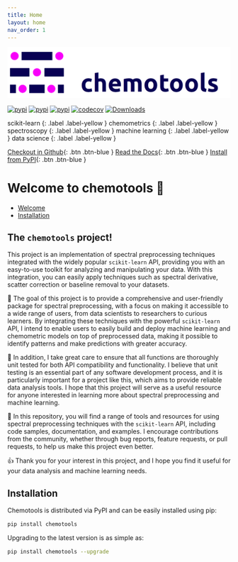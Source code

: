 ```yaml
---
title: Home
layout: home
nav_order: 1
---
```


![banner](assets/images/logo_2.png)

[![pypi](https://img.shields.io/pypi/v/chemotools)](https://pypi.org/project/chemotools)
[![pypi](https://img.shields.io/pypi/pyversions/chemotools)](https://pypi.org/project/chemotools)
[![pypi](https://img.shields.io/pypi/l/chemotools)](https://github.com/paucablop/chemotools/blob/main/LICENSE)
[![codecov](https://codecov.io/github/paucablop/chemotools/branch/main/graph/badge.svg?token=D7JUJM89LN)](https://codecov.io/github/paucablop/chemotools)
[![Downloads](https://static.pepy.tech/badge/chemotools)](https://pepy.tech/project/chemotools)

scikit-learn 
{: .label .label-yellow } 
chemometrics 
{: .label .label-yellow } 
spectroscopy 
{: .label .label-yellow } 
machine learning 
{: .label .label-yellow } 
data science 
{: .label .label-yellow } 


[Checkout in Github](https://github.com/paucablop/chemotools){: .btn .btn-blue }
[Read the Docs](https://paucablop.github.io/chemotools/docs/){: .btn .btn-blue }
[Install from PyPI](https://pypi.org/project/chemotools/){: .btn .btn-blue }

# __Welcome to chemotools 🖖__

- [Welcome](#the-chemotools-project!)
- [Installation](#installation) 


## __The ```chemotools``` project!__

This project is an implementation of spectral preprocessing techniques integrated with the widely popular ```scikit-learn``` API, providing you with an easy-to-use toolkit for analyzing and manipulating your data. With this integration, you can easily apply techniques such as spectral derivative, scatter correction or baseline removal to your datasets.

🎯 The goal of this project is to provide a comprehensive and user-friendly package for spectral preprocessing, with a focus on making it accessible to a wide range of users, from data scientists to researchers to curious learners. By integrating these techniques with the powerful ```scikit-learn``` API, I intend to enable users to easily build and deploy machine learning and chemometric models on top of preprocessed data, making it possible to identify patterns and make predictions with greater accuracy.

📝 In addition, I take great care to ensure that all functions are thoroughly unit tested for both API compatibility and functionality. I believe that unit testing is an essential part of any software development process, and it is particularly important for a project like this, which aims to provide reliable data analysis tools. I hope that this project will serve as a useful resource for anyone interested in learning more about spectral preprocessing and machine learning.

🚀 In this repository, you will find a range of tools and resources for using spectral preprocessing techniques with the ```scikit-learn``` API, including code samples, documentation, and examples. I encourage contributions from the community, whether through bug reports, feature requests, or pull requests, to help us make this project even better.

👍 Thank you for your interest in this project, and I hope you find it useful for your data analysis and machine learning needs.

## __Installation__

Chemotools is distributed via PyPI and can be easily installed using pip:

```bash
pip install chemotools
```
Upgrading to the latest version is as simple as:

```bash
pip install chemotools --upgrade
```